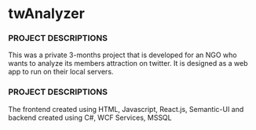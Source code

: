 # twAnalyzer

### PROJECT DESCRIPTIONS

This was a private 3-months project that is developed for an NGO who wants to analyze its members attraction on twitter. It is designed as a web app to run on their local servers.


### PROJECT DESCRIPTIONS

The frontend created using HTML, Javascript, React.js, Semantic-UI
and backend created using C#, WCF Services, MSSQL
